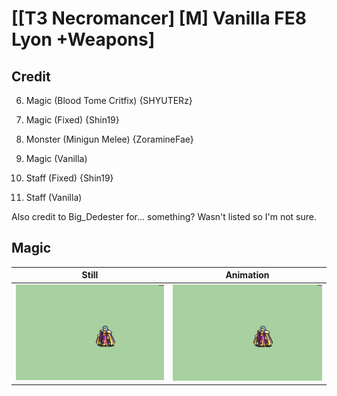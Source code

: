 # [\[T3 Necromancer\] \[M\] Vanilla FE8 Lyon +Weapons]

## Credit

6. Magic (Blood Tome Critfix) {SHYUTERz}

6. Magic (Fixed) {Shin19}

6. Monster (Minigun Melee) {ZoramineFae}

6. Magic (Vanilla)

7. Staff (Fixed) {Shin19}

7. Staff (Vanilla)

Also credit to Big_Dedester for... something? Wasn't listed so I'm not sure.
	
## Magic

| Still | Animation |
| :---: | :-------: |
| ![Magic still](./Magic_000.png) | ![Magic animation](./Magic.gif) |
